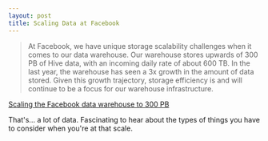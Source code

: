 ```yaml
---
layout: post
title: Scaling Data at Facebook
---
```


>At Facebook, we have unique storage scalability challenges when it comes to our data warehouse. Our warehouse stores upwards of 300 PB of Hive data, with an incoming daily rate of about 600 TB. In the last year, the warehouse has seen a 3x growth in the amount of data stored. Given this growth trajectory, storage efficiency is and will continue to be a focus for our warehouse infrastructure.

[Scaling the Facebook data warehouse to 300 PB](https://code.facebook.com/posts/229861827208629/scaling-the-facebook-data-warehouse-to-300-pb/)

That's... a lot of data. Fascinating to hear about the types of things you have to consider when you're at that scale.
